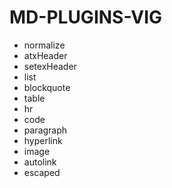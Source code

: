 # MD-PLUGINS-VIG

* normalize
* atxHeader
* setexHeader
* list
* blockquote
* table
* hr
* code
* paragraph
* hyperlink
* image
* autolink
* escaped
